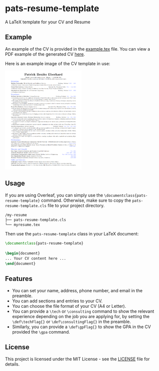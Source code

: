 # pats-resume-template
A LaTeX template for your CV and Resume

## Example

An example of the CV is provided in the [example.tex](example.tex) file. You can view a PDF example of the generated CV [here](example.pdf).

Here is an example image of the CV template in use:

<img src="example.png" alt="CV Template Example" width="50%">

## Usage

If you are using Overleaf, you can simply use the `\documentclass{pats-resume-template}` command. Otherwise, make sure to copy the `pats-resume-template.cls` file to your project directory.

```
/my-resume
├── pats-resume-template.cls
└── myresume.tex 
```

Then use the `pats-resume-template` class in your LaTeX document:

```latex
\documentclass{pats-resume-template}

\begin{document}
... Your CV content here ...
\end{document}
```

## Features

- You can set your name, address, phone number, and email in the preamble.
- You can add sections and entries to your CV.
- You can choose the file format of your CV (A4 or Letter).
- You can provide a `\tech` or `\consulting` command to show the relevant experience depending on the job you are applying for, by setting the `\def\techFlag{}` or `\def\consultingFlag{}` in the preamble.
- Similarly, you can provide a `\def\gpFlag{}` to show the GPA in the CV provided the `\gpa` command.

## License

This project is licensed under the MIT License - see the [LICENSE](LICENSE) file for details.
```